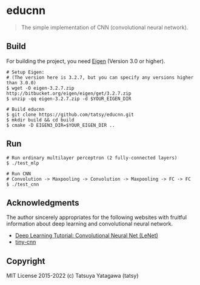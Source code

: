 educnn
===

> The simple implementation of CNN (convolutional neural network).

## Build

For building the project, you need [Eigen](http://eigen.tuxfamily.org/index.php) (Version 3.0 or higher).

```shell
# Setup Eigen:
# (The version here is 3.2.7, but you can specify any versions higher than 3.0.0)
$ wget -O eigen-3.2.7.zip http://bitbucket.org/eigen/eigen/get/3.2.7.zip
$ unzip -qq eigen-3.2.7.zip -d $YOUR_EIGEN_DIR

# Build educnn
$ git clone https://github.com/tatsy/educnn.git
$ mkdir build && cd build
$ cmake -D EIGEN3_DIR=$YOUR_EIGEN_DIR ..
```

## Run

```shell
# Run ordinary multilayer perceptron (2 fully-connected layers)
$ ./test_mlp

# Run CNN
# Convolution -> Maxpooling -> Convolution -> Maxpooling -> FC -> FC
$ ./test_cnn
```

## Acknowledgments

The author sincerely appropriates for the following websites with fruitful information about deep learning and convolutional neural network.

* [Deep Learning Tutorial: Convolutional Neural Net (LeNet)](http://deeplearning.net/tutorial/lenet.html)
* [tiny-cnn](https://github.com/nyanp/tiny-cnn)

## Copyright

MIT License 2015-2022 (c) Tatsuya Yatagawa (tatsy)
